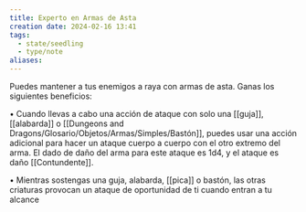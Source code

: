 ```yaml
---
title: Experto en Armas de Asta
creation date: 2024-02-16 13:41
tags:
  - state/seedling
  - type/note
aliases:
---
```

Puedes mantener a tus enemigos a raya con armas de asta. Ganas los siguientes beneficios:

• Cuando llevas a cabo una acción de ataque con solo una [[guja]], [[alabarda]] o [[Dungeons and Dragons/Glosario/Objetos/Armas/Simples/Bastón]], puedes usar una acción adicional para hacer un ataque cuerpo a cuerpo con el otro extremo del arma. El dado de daño del arma para este ataque es 1d4, y el ataque es daño [[Contundente]].

• Mientras sostengas una guja, alabarda, [[pica]] o bastón, las otras criaturas provocan un ataque de
oportunidad de ti cuando entran a tu alcance
